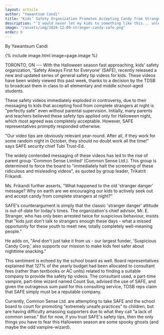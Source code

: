 ```yaml
---
layout: article
author: "Yawantsum Candi"
title: "Kids’ Safety Organization Promotes Accepting Candy from Strangers at Night as “Perfectly Safe”"
description: "'I would never let my kids to something like this... unless it's October 31st'"
image: "/assets/img/2024-12-09-stranger-candy-safe.png"
order: 6
---
```


By Yawantsum Candi

{% include image.html image=page.image %}

TORONTO, ON --- With the Halloween season fast approaching, kids' safety organization, 'Safety Always First for Everyone' (SAFE), recently released a new and updated series of general safety tip videos for kids. These videos have been widely viewed this past week, thanks to a decision by the TDSB to broadcast them in class to all elementary and middle school-aged students.

These safety videos immediately exploded in controversy, due to their messaging to kids that accepting food from complete strangers at night is "perfectly safe" even without parental supervision. Initially, many parents and teachers believed these safety tips applied only for Halloween night, which most agreed was completely acceptable. However, SAFE representatives promptly responded otherwise.

"Our video tips are obviously relevant year-round. After all, if they work for some random night in October, they should no doubt work all the time!" says SAFE security chief Tubi Trust-Ed.

The widely contended messaging of these videos has led to the rise of parent group 'Common Sense Limited' (Common Sense Ltd.). This group is determined to force the board to "immediately halt the screening of these ridiculous and misleading videos", as quoted by group leader, Trikatrit Frikandi.

Ms. Frikandi further asserts, "What happened to the old 'stranger danger' message? Why on earth are we encouraging our kids to actively seek out and accept candy from complete strangers at night?"

SAFE's counterargument is simply that the classic 'stranger danger' attitude is out-of-date for today's times. The organization's chief advisor, Mr. E. Stranger, who has only been arrested twice for suspicious behaviour, insists that "kids just don't talk to strangers enough these days - what a missed opportunity for these youth to meet new, totally completely well-meaning people."

He adds on, "And don't just take it from us - our largest funder, 'Suspicious Candy Corp,' also supports our mission to make kids feel safer about nighttime snacking."

This sentiment is echoed by the school board as well. Board representatives explained that 127% of the yearly budget had been allocated to consultant fees (rather than textbooks or AC units) related to finding a suitable company to provide the safety tip videos. The consultant used, a part-time vampire, part-time wizard named Count Sus, advised the use of SAFE, and given the outrageous sum paid for this consulting service, TDSB reps claim that SAFE simply must be a reputable company.

Currently, Common Sense Ltd. are attempting to take SAFE and the school board to court for promoting "extremely unsafe practices" to children, but are having difficulty amassing supporters due to what they call "a lack of common sense." But for now, if you trust SAFE's safety tips, then the only things you have to fear this Halloween season are some spooky ghosts (and maybe the odd vampire-wizard).
